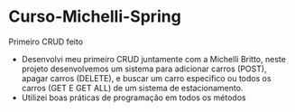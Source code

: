 # Curso-Michelli-Spring
Primeiro CRUD feito
- Desenvolvi meu primeiro CRUD juntamente com a Michelli Britto, neste projeto desenvolvemos um sistema para adicionar carros (POST), apagar carros (DELETE),
  e buscar um carro especifico ou todos os carros (GET E GET ALL) de um sistema de estacionamento.
- Utilizei boas práticas de programação em todos os métodos
